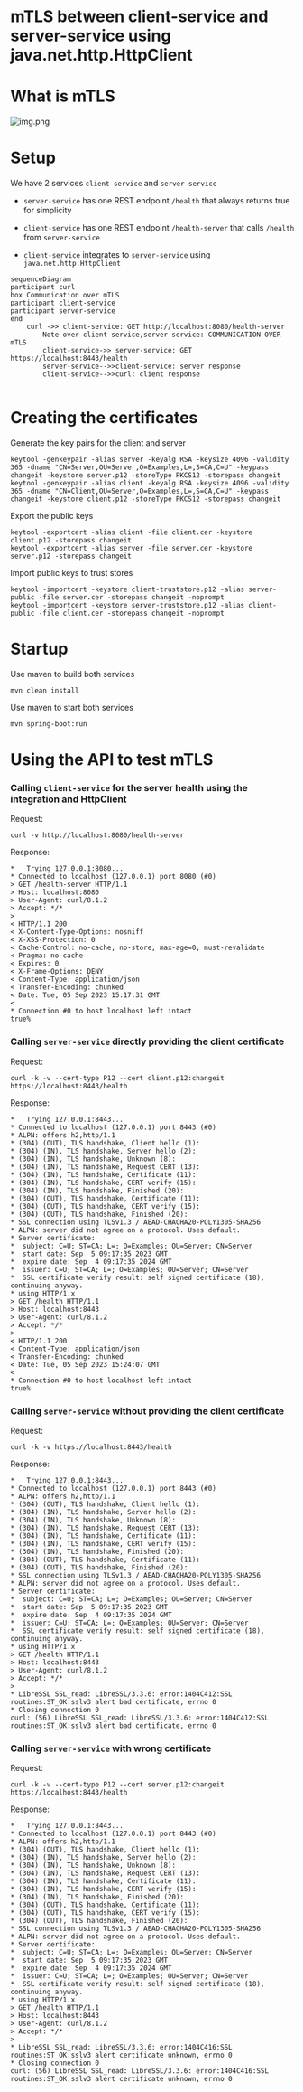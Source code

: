 # mTLS between client-service and server-service using java.net.http.HttpClient

# What is mTLS 
![img.png](img.png)

# Setup
We have 2 services `client-service` and `server-service`
* `server-service` has one REST endpoint `/health` that always returns true for simplicity

* `client-service` has one REST endpoint `/health-server` that calls `/health` from `server-service`

* `client-service` integrates to `server-service` using `java.net.http.HttpClient`

```mermaid 
sequenceDiagram
participant curl
box Communication over mTLS
participant client-service
participant server-service
end
    curl ->> client-service: GET http://localhost:8080/health-server
        Note over client-service,server-service: COMMUNICATION OVER mTLS
        client-service->> server-service: GET https://localhost:8443/health
        server-service-->>client-service: server response
        client-service-->>curl: client response
   
```

# Creating the certificates

Generate the key pairs for the client and server
```
keytool -genkeypair -alias server -keyalg RSA -keysize 4096 -validity 365 -dname "CN=Server,OU=Server,O=Examples,L=,S=CA,C=U" -keypass changeit -keystore server.p12 -storeType PKCS12 -storepass changeit
keytool -genkeypair -alias client -keyalg RSA -keysize 4096 -validity 365 -dname "CN=Client,OU=Server,O=Examples,L=,S=CA,C=U" -keypass changeit -keystore client.p12 -storeType PKCS12 -storepass changeit
```
Export the public keys
```
keytool -exportcert -alias client -file client.cer -keystore client.p12 -storepass changeit
keytool -exportcert -alias server -file server.cer -keystore server.p12 -storepass changeit
```
Import public keys to trust stores
```
keytool -importcert -keystore client-truststore.p12 -alias server-public -file server.cer -storepass changeit -noprompt
keytool -importcert -keystore server-truststore.p12 -alias client-public -file client.cer -storepass changeit -noprompt
```

# Startup

Use maven to build both services
```
mvn clean install
```

Use maven to start both services
```
mvn spring-boot:run
```

# Using the API to test mTLS
### Calling `client-service` for the server health using the integration and HttpClient

Request:
```
curl -v http://localhost:8080/health-server
```

Response:
```
*   Trying 127.0.0.1:8080...
* Connected to localhost (127.0.0.1) port 8080 (#0)
> GET /health-server HTTP/1.1
> Host: localhost:8080
> User-Agent: curl/8.1.2
> Accept: */*
>
< HTTP/1.1 200
< X-Content-Type-Options: nosniff
< X-XSS-Protection: 0
< Cache-Control: no-cache, no-store, max-age=0, must-revalidate
< Pragma: no-cache
< Expires: 0
< X-Frame-Options: DENY
< Content-Type: application/json
< Transfer-Encoding: chunked
< Date: Tue, 05 Sep 2023 15:17:31 GMT
<
* Connection #0 to host localhost left intact
true%
```

### Calling `server-service` directly providing the client certificate 

Request:
```
curl -k -v --cert-type P12 --cert client.p12:changeit https://localhost:8443/health
```

Response:
``` 
*   Trying 127.0.0.1:8443...
* Connected to localhost (127.0.0.1) port 8443 (#0)
* ALPN: offers h2,http/1.1
* (304) (OUT), TLS handshake, Client hello (1):
* (304) (IN), TLS handshake, Server hello (2):
* (304) (IN), TLS handshake, Unknown (8):
* (304) (IN), TLS handshake, Request CERT (13):
* (304) (IN), TLS handshake, Certificate (11):
* (304) (IN), TLS handshake, CERT verify (15):
* (304) (IN), TLS handshake, Finished (20):
* (304) (OUT), TLS handshake, Certificate (11):
* (304) (OUT), TLS handshake, CERT verify (15):
* (304) (OUT), TLS handshake, Finished (20):
* SSL connection using TLSv1.3 / AEAD-CHACHA20-POLY1305-SHA256
* ALPN: server did not agree on a protocol. Uses default.
* Server certificate:
*  subject: C=U; ST=CA; L=; O=Examples; OU=Server; CN=Server
*  start date: Sep  5 09:17:35 2023 GMT
*  expire date: Sep  4 09:17:35 2024 GMT
*  issuer: C=U; ST=CA; L=; O=Examples; OU=Server; CN=Server
*  SSL certificate verify result: self signed certificate (18), continuing anyway.
* using HTTP/1.x
> GET /health HTTP/1.1
> Host: localhost:8443
> User-Agent: curl/8.1.2
> Accept: */*
>
< HTTP/1.1 200
< Content-Type: application/json
< Transfer-Encoding: chunked
< Date: Tue, 05 Sep 2023 15:24:07 GMT
<
* Connection #0 to host localhost left intact
true%
```

### Calling `server-service` without providing the client certificate 
Request:
``` 
curl -k -v https://localhost:8443/health
```
Response:
```
*   Trying 127.0.0.1:8443...
* Connected to localhost (127.0.0.1) port 8443 (#0)
* ALPN: offers h2,http/1.1
* (304) (OUT), TLS handshake, Client hello (1):
* (304) (IN), TLS handshake, Server hello (2):
* (304) (IN), TLS handshake, Unknown (8):
* (304) (IN), TLS handshake, Request CERT (13):
* (304) (IN), TLS handshake, Certificate (11):
* (304) (IN), TLS handshake, CERT verify (15):
* (304) (IN), TLS handshake, Finished (20):
* (304) (OUT), TLS handshake, Certificate (11):
* (304) (OUT), TLS handshake, Finished (20):
* SSL connection using TLSv1.3 / AEAD-CHACHA20-POLY1305-SHA256
* ALPN: server did not agree on a protocol. Uses default.
* Server certificate:
*  subject: C=U; ST=CA; L=; O=Examples; OU=Server; CN=Server
*  start date: Sep  5 09:17:35 2023 GMT
*  expire date: Sep  4 09:17:35 2024 GMT
*  issuer: C=U; ST=CA; L=; O=Examples; OU=Server; CN=Server
*  SSL certificate verify result: self signed certificate (18), continuing anyway.
* using HTTP/1.x
> GET /health HTTP/1.1
> Host: localhost:8443
> User-Agent: curl/8.1.2
> Accept: */*
>
* LibreSSL SSL_read: LibreSSL/3.3.6: error:1404C412:SSL routines:ST_OK:sslv3 alert bad certificate, errno 0
* Closing connection 0
curl: (56) LibreSSL SSL_read: LibreSSL/3.3.6: error:1404C412:SSL routines:ST_OK:sslv3 alert bad certificate, errno 0
```

### Calling `server-service` with wrong certificate 
Request:
``` 
curl -k -v --cert-type P12 --cert server.p12:changeit https://localhost:8443/health
```
Response:
``` 
*   Trying 127.0.0.1:8443...
* Connected to localhost (127.0.0.1) port 8443 (#0)
* ALPN: offers h2,http/1.1
* (304) (OUT), TLS handshake, Client hello (1):
* (304) (IN), TLS handshake, Server hello (2):
* (304) (IN), TLS handshake, Unknown (8):
* (304) (IN), TLS handshake, Request CERT (13):
* (304) (IN), TLS handshake, Certificate (11):
* (304) (IN), TLS handshake, CERT verify (15):
* (304) (IN), TLS handshake, Finished (20):
* (304) (OUT), TLS handshake, Certificate (11):
* (304) (OUT), TLS handshake, CERT verify (15):
* (304) (OUT), TLS handshake, Finished (20):
* SSL connection using TLSv1.3 / AEAD-CHACHA20-POLY1305-SHA256
* ALPN: server did not agree on a protocol. Uses default.
* Server certificate:
*  subject: C=U; ST=CA; L=; O=Examples; OU=Server; CN=Server
*  start date: Sep  5 09:17:35 2023 GMT
*  expire date: Sep  4 09:17:35 2024 GMT
*  issuer: C=U; ST=CA; L=; O=Examples; OU=Server; CN=Server
*  SSL certificate verify result: self signed certificate (18), continuing anyway.
* using HTTP/1.x
> GET /health HTTP/1.1
> Host: localhost:8443
> User-Agent: curl/8.1.2
> Accept: */*
>
* LibreSSL SSL_read: LibreSSL/3.3.6: error:1404C416:SSL routines:ST_OK:sslv3 alert certificate unknown, errno 0
* Closing connection 0
curl: (56) LibreSSL SSL_read: LibreSSL/3.3.6: error:1404C416:SSL routines:ST_OK:sslv3 alert certificate unknown, errno 0
```